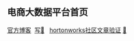 ## 电商大数据平台首页
[官方博客](https://imaidata.github.io/blog)  [写:pencil:](https://github.com/imaidata/blog)  
[hortonworks社区文章验证](https://imaidata.github.io/Articles)  [:pencil:](https://github.com/imaidata/imaidata.github.io)  
